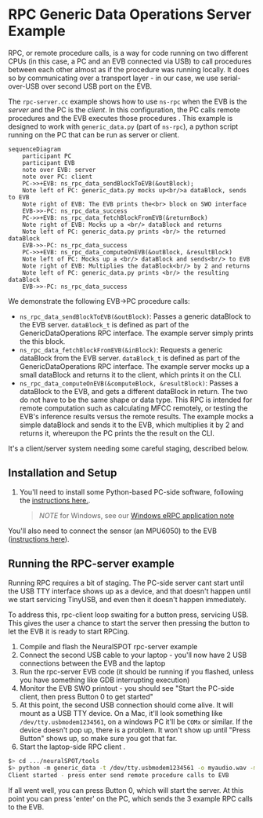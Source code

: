 # RPC Generic Data Operations Server Example
RPC, or remote procedure calls, is a way for code running on two different CPUs (in this case, a PC and an EVB connected via USB) to call procedures between each other almost as if the procedure was running locally. It does so by communicating over a transport layer - in our case, we use serial-over-USB over second USB port on the EVB.

The `rpc-server.cc` example shows how to use `ns-rpc` when the EVB is the *server* and the PC is the *client*. In this configuration, the PC calls remote procedures and the EVB executes those procedures . This example is designed to work with `generic_data.py` (part of `ns-rpc`), a python script running on the PC that can be run as server or client.

```mermaid
sequenceDiagram
    participant PC
    participant EVB
    note over EVB: server
    note over PC: client
    PC->>+EVB: ns_rpc_data_sendBlockToEVB(&outBlock);
    Note left of PC: generic_data.py mocks up<br/>a dataBlock, sends to EVB
    Note right of EVB: The EVB prints the<br> block on SWO interface
    EVB->>-PC: ns_rpc_data_success
    PC->>+EVB: ns_rpc_data_fetchBlockFromEVB(&returnBock)
    Note right of EVB: Mocks up a <br/> dataBlock and returns
    Note left of PC: generic_data.py prints <br/> the returned dataBlock
    EVB->>-PC: ns_rpc_data_success
    PC->>+EVB: ns_rpc_data_computeOnEVB(&outBlock, &resultBlock)
    Note left of PC: Mocks up a <br/> dataBlock and sends<br/> to EVB
    Note right of EVB: Multiplies the dataBlock<br/> by 2 and returns
    Note left of PC: generic_data.py prints <br/> the resulting dataBlock
    EVB->>-PC: ns_rpc_data_success
```



We demonstrate the following EVB->PC procedure calls:

- `ns_rpc_data_sendBlockToEVB(&outBlock)`: Passes a generic dataBlock to the EVB server. `dataBlock_t` is defined as part of the GenericDataOperations RPC interface. The example server simply prints the this block.
- `ns_rpc_data_fetchBlockFromEVB(&inBlock)`: Requests a generic dataBlock from the EVB server. `dataBlock_t` is defined as part of the GenericDataOperations RPC interface. The example server mocks up a small dataBlock and returns it to the client, which prints it on the CLI.
- `ns_rpc_data_computeOnEVB(&computeBlock, &resultBlock)`: Passes a dataBlock to the EVB, and gets a different dataBlock in return. The two do not have to be the same shape or data type. This RPC is intended for remote computation such as calculating MFCC remotely, or testing the EVB's inference results versus the remote results. The example mocks a simple dataBlock and sends it to the EVB, which multiplies it by 2 and returns it, whereupon the PC prints the the result on the CLI.

It's a client/server system needing some careful staging, described below.

## Installation and Setup
1. You'll need to install some Python-based PC-side software, following the [instructions here.](../../neuralspot/ns-rpc/README.md).

   > *NOTE* for Windows, see our [Windows eRPC application note](../../docs/Application-Note-neuralSPOT-and-Windows.md)

You'll also need to connect the sensor (an MPU6050) to the EVB ([instructions here](../../neuralspot/ns-i2c/README.md)).

## Running the RPC-server example
Running RPC requires a bit of staging. The PC-side server cant start until the USB TTY interface
shows up as a device, and that doesn't happen until we start servicing TinyUSB, and even then it doesn't happen immediately.

To address this, rpc-client loop swaiting for a button press, servicing USB. This gives the user a chance to start the server then pressing the button to let the EVB it is ready to start RPCing.

1. Compile and flash the NeuralSPOT rpc-server example
2. Connect the second USB cable to your laptop - you'll now have 2 USB connections between the EVB and the laptop
3. Run the rpc-server EVB code (it should be running if you flashed, unless you have something like GDB interrupting execution)
4. Monitor the EVB SWO printout - you should see "Start the PC-side client, then press Button 0 to get started"
5. At this point, the second USB connection should come alive. It will mount as a USB TTY device. On a Mac, it'll look something like `/dev/tty.usbmodem1234561`, on a windows PC it'll be `COMx` or similar. If the device doesn't pop up, there is a problem. It won't show up until "Press Button" shows up, so make sure you got that far.
6. Start the laptop-side RPC client .
```bash
$> cd .../neuralSPOT/tools
$> python -m generic_data -t /dev/tty.usbmodem1234561 -o myaudio.wav -m client
Client started - press enter send remote procedure calls to EVB
```
If all went well, you can press Button 0, which will start the server. At this point you can press 'enter' on the PC, which sends the 3 example RPC calls to the EVB.

